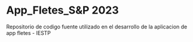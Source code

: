 # App_Fletes_S&P 2023
Repositorio de codigo fuente utilizado en el desarrollo de la aplicacion de app fletes - IESTP
